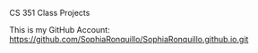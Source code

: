 CS 351 Class Projects

This is my GitHub Account: https://github.com/SophiaRonquillo/SophiaRonquillo.github.io.git
